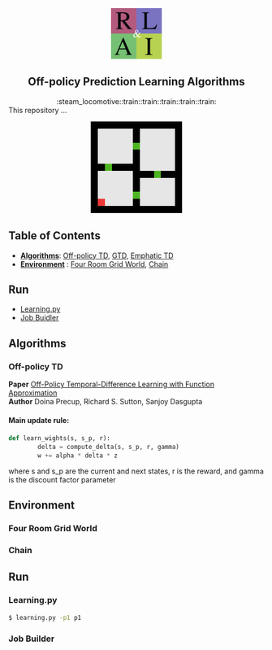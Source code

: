 <p align="center">
    <img width="100" src="/Assets/rlai.png" />
</p>

<h2 align=center>Off-policy Prediction Learning Algorithms</h2>
<div align="center">
  :steam_locomotive::train::train::train::train::train:
</div>
This repository ... 


<p align="center">
    <img src="/Assets/fourRoomGridWorld.gif" />
</p>

## Table of Contents
- **[Algorithms](#algorithms)**: [Off-policy TD](#td), [GTD](#gtd), [Emphatic TD](#Emphatic_TD)
- **[Environment](#environment)** : [Four Room Grid World](#four_room_grid_world), [Chain](#chain)

## Run
- [Learning.py](#learning.py)
- [Job Buidler](#job_builder)




<a name='algorithms'></a>
## Algorithms
<a name='td'></a>

### Off-policy TD

**Paper** [Off-Policy Temporal-Difference Learning with Function Approximation](https://www.cs.mcgill.ca/~dprecup/publications/PSD-01.pdf)<br>
**Author** Doina Precup, Richard S. Sutton, Sanjoy Dasgupta<br>

#### Main update rule:
```python
def learn_wights(s, s_p, r):
        delta = compute_delta(s, s_p, r, gamma)
        w += alpha * delta * z
```
where s and s_p are the current and next states, r is the reward, and gamma is the discount factor parameter



<a name='environment'></a>
## Environment

<a name="four_room_grid_world"></a>

### Four Room Grid World

<a name="four_room_grid_world"></a>

### Chain

## Run

<a name="learning.py"></a>
### Learning.py
```sh
$ learning.py -p1 p1
```

<a name="job_builder"></a>
### Job Builder


